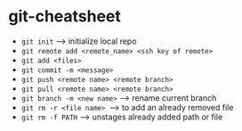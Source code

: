 # git-cheatsheet

* `git init` --> initialize local repo
* `git remote add <remote_name> <ssh key of remote>`
* `git add <files>`
* `git commit -m <message>`
* `git push <remote name> <remote branch>`
* `git pull <remote name> <remote branch>`
* `git branch -m <new name>` --> rename current branch
* `git rm -r <file name> `--> to add an already removed file
* `git rm -f PATH` --> unstages already added path or file
